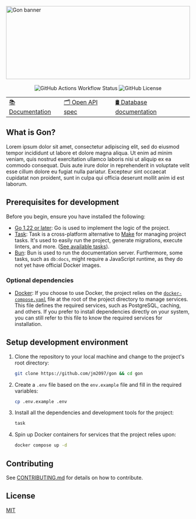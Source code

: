 <!-- markdownlint-disable MD041 -->
<!-- markdownlint-disable MD013 -->

<!-- markdownlint-disable MD033 -->
<a href="https://gon.github.io">
  <img src="./.github/assets/banner.png" alt="Gon banner" width="100%" height="200" style="object-fit: cover; margin-bottom: 1rem" />
</a>

<div align="center">
   <img alt="GitHub Actions Workflow Status" src="https://img.shields.io/github/actions/workflow/status/jm2097/gon/ci.yaml">
   <img alt="GitHub License" src="https://img.shields.io/github/license/jm2097/gon">

   <table>
      <tbody>
         <tr>
            <td>
               <a href="https://gon.github.io">📚 Documentation</a>
            </td>
            <td>
               <a href="https://gon.github.io">🗂️ Open API spec</a>
            </td>
            <td>
               <a href="https://gon.github.io">🛢️ Database documentation</a>
            </td>
         </tr>
      </tbody>
   </table>
</div>
<!-- markdownlint-enable MD033 -->

## What is Gon?

Lorem ipsum dolor sit amet, consectetur adipiscing elit, sed do eiusmod tempor incididunt ut labore et dolore magna aliqua. Ut enim ad minim veniam, quis nostrud exercitation ullamco laboris nisi ut aliquip ex ea commodo consequat. Duis aute irure dolor in reprehenderit in voluptate velit esse cillum dolore eu fugiat nulla pariatur. Excepteur sint occaecat cupidatat non proident, sunt in culpa qui officia deserunt mollit anim id est laborum.

## Prerequisites for development

Before you begin, ensure you have installed the following:

- [Go 1.22 or later](https://go.dev/dl/): Go is used to implement the logic of the project.
- [Task](https://taskfile.dev/installation/): Task is a cross-platform alternative to [Make](https://www.gnu.org/software/make/manual/make.html) for managing project tasks. It's used to easily run the project, generate migrations, execute linters, and more. ([See available tasks](./Taskfile.yaml)).
- [Bun](https://bun.sh/): Bun is used to run the documentation server. Furthermore, some tasks, such as `db:docs`, might require a JavaScript runtime, as they do not yet have official Docker images.

### Optional dependencies

- [Docker](https://www.docker.com/get-started/): If you choose to use Docker, the project relies on the [`docker-compose.yaml`](./docker-compose.yaml) file at the root of the project directory to manage services. This file defines the required services, such as PostgreSQL, caching, and others. If you prefer to install dependencies directly on your system, you can still refer to this file to know the required services for installation.

## Setup development environment

1. Clone the repository to your local machine and change to the project's root directory:

   ```sh
   git clone https://github.com/jm2097/gon && cd gon
   ```

2. Create a `.env` file based on the `env.example` file and fill in the required variables:

   ```sh
   cp .env.example .env
   ```

3. Install all the dependencies and development tools for the project:

   ```sh
   task
   ```

4. Spin up Docker containers for services that the project relies upon:

   ```sh
   docker compose up -d
   ```

## Contributing

See [CONTRIBUTING.md](./CONTRIBUTING.md) for details on how to contribute.

## License

[MIT](./LICENSE)
